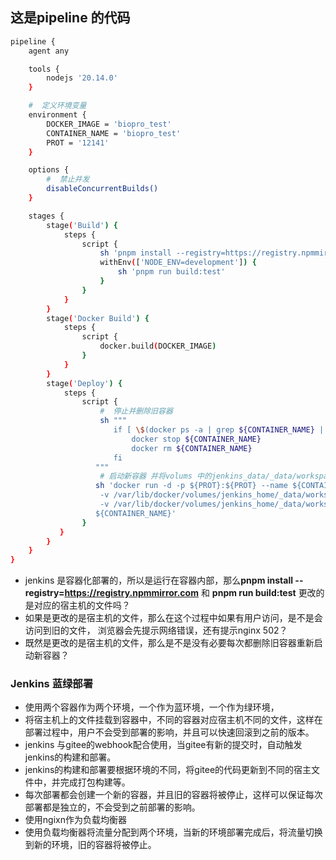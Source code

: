## 这是pipeline 的代码
```sh
pipeline {
    agent any

    tools {
        nodejs '20.14.0'
    }

    #  定义环境变量
    environment {
        DOCKER_IMAGE = 'biopro_test'
        CONTAINER_NAME = 'biopro_test'
        PROT = '12141'
    }

    options {
        #  禁止并发
        disableConcurrentBuilds()
    }

    stages {
        stage('Build') {
            steps {
                script {
                    sh 'pnpm install --registry=https://registry.npmmirror.com'
                    withEnv(['NODE_ENV=development']) {
                        sh 'pnpm run build:test'
                    }
                }
            }
        }
        stage('Docker Build') {
            steps {
                script {
                    docker.build(DOCKER_IMAGE)
                }
            }
        }
        stage('Deploy') {
            steps {
                script {
                    #  停止并删除旧容器
                    sh """
                       if [ \$(docker ps -a | grep ${CONTAINER_NAME} | wc -l) -eq 1 ]; then
                           docker stop ${CONTAINER_NAME}
                           docker rm ${CONTAINER_NAME}
                       fi
                   """
                    # 启动新容器 并将volums 中的jenkins_data/_data/workspace/jinhua_test 目录挂载到容器的/usr/share/nginx/html目录
                   sh 'docker run -d -p ${PROT}:${PROT} --name ${CONTAINER_NAME} --network jenkins \
                    -v /var/lib/docker/volumes/jenkins_home/_data/workspace/${DOCKER_IMAGE}/dist:/usr/share/nginx/html \
                    -v /var/lib/docker/volumes/jenkins_home/_data/workspace/${DOCKER_IMAGE}/nginx.conf:/etc/nginx/nginx.conf \
                   ${CONTAINER_NAME}'
                }
           }
        }
    }
}
```
- jenkins 是容器化部署的，所以是运行在容器内部，那么**pnpm install --registry=https://registry.npmmirror.com** 和 **pnpm run build:test** 更改的是对应的宿主机的文件吗？
- 如果是更改的是宿主机的文件，那么在这个过程中如果有用户访问，是不是会访问到旧的文件， 浏览器会先提示网络错误，还有提示nginx 502？
- 既然是更改的是宿主机的文件，那么是不是没有必要每次都删除旧容器重新启动新容器？


### Jenkins 蓝绿部署
- 使用两个容器作为两个环境，一个作为蓝环境，一个作为绿环境，
- 将宿主机上的文件挂载到容器中，不同的容器对应宿主机不同的文件，这样在部署过程中，用户不会受到部署的影响，并且可以快速回滚到之前的版本。
- jenkins 与gitee的webhook配合使用，当gitee有新的提交时，自动触发jenkins的构建和部署。
- jenkins的构建和部署要根据环境的不同，将gitee的代码更新到不同的宿主文件中，并完成打包构建等。
- 每次部署都会创建一个新的容器，并且旧的容器将被停止，这样可以保证每次部署都是独立的，不会受到之前部署的影响。
- 使用ngixn作为负载均衡器
- 使用负载均衡器将流量分配到两个环境，当新的环境部署完成后，将流量切换到新的环境，旧的容器将被停止。
 